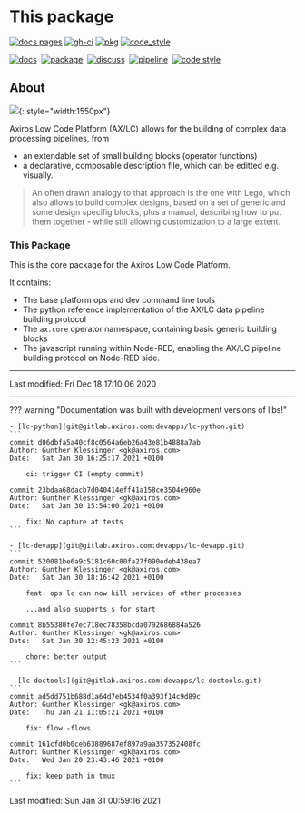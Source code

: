 # This package

<!-- badges -->

[![docs pages][docs pages_img]][docs pages] [![gh-ci][gh-ci_img]][gh-ci] [![pkg][pkg_img]][pkg] [![code_style][code_style_img]][code_style]

[docs pages]: http://klessinger.pages.axiros.com/lc-python
[docs pages_img]: ./img/badge_docs.svg
[gh-ci]: https://gitlab.axiros.com/klessinger/lc-python/actions/workflows/ci.yml
[gh-ci_img]: https://gitlab.axiros.com/klessinger/lc-python/actions/workflows/ci.yml/badge.svg
[pkg]: https://artifacts.axiros.com/artifactory/pypi-ax-sources/lc-python/2021.6.2/lc-python-2021.6.2.tar.gz
[pkg_img]: ./img/badge_pypi.svg
[code_style]: https://pypi.org/project/axblack/
[code_style_img]: ./img/badge_axblack.svg

<!-- badges -->

[![docs][img_docs]][lnk_docs]&nbsp; [![package][img_package]][lnk_package]&nbsp; [![discuss][img_discuss]][lnk_discuss]&nbsp; [![pipeline][img_pipeline]][lnk_pipeline]&nbsp; [![code style][img_code style]][lnk_code style]

[lnk_docs]: http://devapps.pages.axiros.com/lc-python
[img_docs]: https://axchange.axiros.com/scm/hg/noauth/badges/raw-file/a2d5751cb09c/lc-python/documentation.svg
[lnk_package]: https://artifacts.axiros.com/artifactory/pypi-ax-sources/lc-python/2020.12.09/lc-python-2020.12.09.tar.gz
[img_package]: https://axchange.axiros.com/scm/hg/noauth/badges/raw-file/a2d5751cb09c/lc-python/pypi_package.svg
[lnk_discuss]: https://join.skype.com/krSNYZqvEmJm
[img_discuss]: https://axchange.axiros.com/scm/hg/noauth/badges/raw-file/a2d5751cb09c/lc-python/discuss.svg
[lnk_pipeline]: https://gitlab.axiros.com/devapps/lc-python/-/commits/master
[img_pipeline]: https://axchange.axiros.com/scm/hg/noauth/badges/raw-file/a2d5751cb09c/lc-python/pipeline.svg
[lnk_code style]: https://github.com/axiros/axblack
[img_code style]: https://axchange.axiros.com/scm/hg/noauth/badges/raw-file/a2d5751cb09c/lc-python/code_style_ax_black.svg

## About
![](img/page-teaser.png){: style="width:1550px"}

Axiros Low Code Platform (AX/LC) allows for the building of complex data processing pipelines, from

- an extendable set of small building blocks (operator functions)
- a declarative, composable description file, which can be editted e.g. visually.

> An often drawn analogy to that approach is the one with Lego, which also allows to build complex designs, based on a set of generic and some design specifig blocks, plus a manual, describing how to put them together - while still allowing customization to a large extent.

### This Package

This is the core package for the Axiros Low Code Platform.

It contains:

- The base platform ops and dev command line tools
- The python reference implementation of the AX/LC data pipeline building protocol
- The `ax.core` operator namespace, containing basic generic building blocks
- The javascript running within Node-RED, enabling the AX/LC pipeline building protocol on Node-RED side.

---

Last modified: Fri Dec 18 17:10:06 2020

<!-- pre_proc_marker -->

---

??? warning "Documentation was built with development versions of libs!"

    - [lc-python](git@gitlab.axiros.com:devapps/lc-python.git)
    ```
    commit d06dbfa5a40cf8c0564a6eb26a43e81b4888a7ab
    Author: Gunther Klessinger <gk@axiros.com>
    Date:   Sat Jan 30 16:25:17 2021 +0100

        ci: trigger CI (empty commit)

    commit 23bdaa68dacb7d040414eff41a158ce3504e960e
    Author: Gunther Klessinger <gk@axiros.com>
    Date:   Sat Jan 30 15:54:00 2021 +0100

        fix: No capture at tests
    ```

    - [lc-devapp](git@gitlab.axiros.com:devapps/lc-devapp.git)
    ```
    commit 520081be6a9c5181c60c80fa27f090edeb438ea7
    Author: Gunther Klessinger <gk@axiros.com>
    Date:   Sat Jan 30 18:16:42 2021 +0100

        feat: ops lc can now kill services of other processes

        ...and also supports s for start

    commit 8b55380fe7ec718ec78358bcda0792686884a526
    Author: Gunther Klessinger <gk@axiros.com>
    Date:   Sat Jan 30 12:45:23 2021 +0100

        chore: better output
    ```

    - [lc-doctools](git@gitlab.axiros.com:devapps/lc-doctools.git)
    ```
    commit ad5dd751b688d1a64d7eb4534f0a393f14c9d89c
    Author: Gunther Klessinger <gk@axiros.com>
    Date:   Thu Jan 21 11:05:21 2021 +0100

        fix: flow -flows

    commit 161cfd0b0ceb63889687ef897a9aa357352408fc
    Author: Gunther Klessinger <gk@axiros.com>
    Date:   Wed Jan 20 23:43:46 2021 +0100

        fix: keep path in tmux
    ```

Last modified: Sun Jan 31 00:59:16 2021
